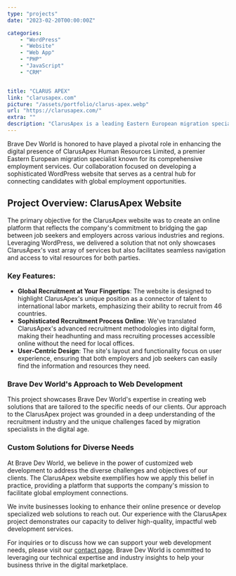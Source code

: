```yaml
---
type: "projects"
date: "2023-02-20T00:00:00Z"

categories: 
    - "WordPress"
    - "Website"
    - "Web App"
    - "PHP"
    - "JavaScript"
    - "CRM"


title: "CLARUS APEX"
link: "clarusapex.com"
picture: "/assets/portfolio/clarus-apex.webp"
url: "https://clarusapex.com/"
extra: ""
description: "ClarusApex is a leading Eastern European migration specialist that offers employment opportunities for candidates worldwide, recruiting from 46 countries for local and international work assignments using headhunting and mass recruiting processes without the need for local offices."
---
```

Brave Dev World is honored to have played a pivotal role in enhancing the digital presence of ClarusApex Human Resources Limited, a premier Eastern European migration specialist known for its comprehensive employment services. Our collaboration focused on developing a sophisticated WordPress website that serves as a central hub for connecting candidates with global employment opportunities.

## Project Overview: ClarusApex Website
The primary objective for the ClarusApex website was to create an online platform that reflects the company's commitment to bridging the gap between job seekers and employers across various industries and regions. Leveraging WordPress, we delivered a solution that not only showcases ClarusApex's vast array of services but also facilitates seamless navigation and access to vital resources for both parties.

### Key Features:
- **Global Recruitment at Your Fingertips**: The website is designed to highlight ClarusApex's unique position as a connector of talent to international labor markets, emphasizing their ability to recruit from 46 countries.
- **Sophisticated Recruitment Process Online**: We've translated ClarusApex's advanced recruitment methodologies into digital form, making their headhunting and mass recruiting processes accessible online without the need for local offices.
- **User-Centric Design**: The site's layout and functionality focus on user experience, ensuring that both employers and job seekers can easily find the information and resources they need.

### Brave Dev World's Approach to Web Development
This project showcases Brave Dev World's expertise in creating web solutions that are tailored to the specific needs of our clients. Our approach to the ClarusApex project was grounded in a deep understanding of the recruitment industry and the unique challenges faced by migration specialists in the digital age.

### Custom Solutions for Diverse Needs
At Brave Dev World, we believe in the power of customized web development to address the diverse challenges and objectives of our clients. The ClarusApex website exemplifies how we apply this belief in practice, providing a platform that supports the company's mission to facilitate global employment connections.

We invite businesses looking to enhance their online presence or develop specialized web solutions to reach out. Our experience with the ClarusApex project demonstrates our capacity to deliver high-quality, impactful web development services.

For inquiries or to discuss how we can support your web development needs, please visit our [contact page](https://vasilkoff.com/contact-us). Brave Dev World is committed to leveraging our technical expertise and industry insights to help your business thrive in the digital marketplace.